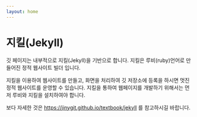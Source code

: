 ```yaml
---
layout: home
---
```

# 지킬(Jekyll)
깃 페이지는 내부적으로 지킬(Jekyll)을 기반으로 합니다. 지킬은 루비(ruby)언어로 만들어진 정적 웹사이트 빌더 입니다.

지킬을 이용하여 웹사이트를 만들고, 화면을 처리하여 깃 저장소에 등록을 하시면 멋진 정적 웹사이트를 운영할 수 있습니다. 지킬을 통하여 웹페이지를 개발하기 위해서는 먼저 루비와 지킬을 설치하여야 합니다.

보다 자세한 것은 https://jinygit.github.io/textbook/jekyll 를 참고하시길 바랍니다.